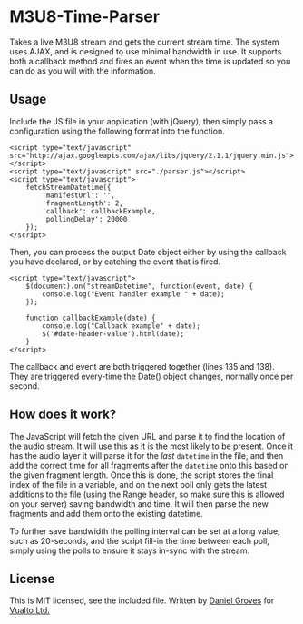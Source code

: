 # M3U8-Time-Parser

Takes a live M3U8 stream and gets the current stream time. The system uses AJAX, and is designed to use minimal bandwidth in use. It supports both a callback method and fires an event when the time is updated so you can do as you will with the information.

## Usage

Include the JS file in your application (with jQuery), then simply pass a configuration using the following format into the function.

```
<script type="text/javascript" src="http://ajax.googleapis.com/ajax/libs/jquery/2.1.1/jquery.min.js"></script>
<script type="text/javascript" src="./parser.js"></script>
<script type="text/javascript">
    fetchStreamDatetime({
        'manifestUrl': '',
        'fragmentLength': 2,
        'callback': callbackExample,
        'pollingDelay': 20000
    });
</script>
```

Then, you can process the output Date object either by using the callback you have declared, or by catching the event that is fired.

```
<script type="text/javascript">
    $(document).on("streamDatetime", function(event, date) {
        console.log("Event handler example " + date);
    });

    function callbackExample(date) {
        console.log("Callback example" + date);
        $('#date-header-value').html(date);
    }
</script>
```

The callback and event are both triggered together (lines 135 and 138). They are triggered every-time the Date() object changes, normally once per second. 

## How does it work?

The JavaScript will fetch the given URL and parse it to find the location of the audio stream. It will use this as it is the most likely to be present. Once it has the audio layer it will parse it for the *last* `datetime` in the file, and then add the correct time for all fragments after the `datetime` onto this based on the given fragment length. Once this is done, the script stores the final index of the file in a variable, and on the next poll only gets the latest additions to the file (using the Range header, so make sure this is allowed on your server) saving bandwidth and time. It will then parse the new fragments and add them onto the existing datetime.

To further save bandwidth the polling interval can be set at a long value, such as 20-seconds, and the script fill-in the time between each poll, simply using the polls to ensure it stays in-sync with the stream.

## License

This is MIT licensed, see the included file. Written by [Daniel Groves](http://danielgroves.net) for [Vualto Ltd.](http://vualto.com)
